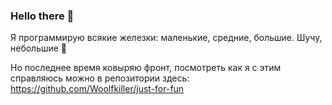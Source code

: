 ### Hello there 👋

Я программирую всякие железки: маленькие, средние, большие. Шучу, небольшие 🌚

Но последнее время ковыряю фронт, посмотреть как я с этим справляюсь можно в репозитории здесь: https://github.com/Woolfkiller/just-for-fun

<!--
**Woolfkiller/Woolfkiller** is a ✨ _special_ ✨ repository because its `README.md` (this file) appears on your GitHub profile.

Here are some ideas to get you started:

- 🔭 I’m currently working on ...
- 🌱 I’m currently learning ...
- 👯 I’m looking to collaborate on ...
- 🤔 I’m looking for help with ...
- 💬 Ask me about ...
- 📫 How to reach me: ...
- 😄 Pronouns: ...
- ⚡ Fun fact: ...
-->
